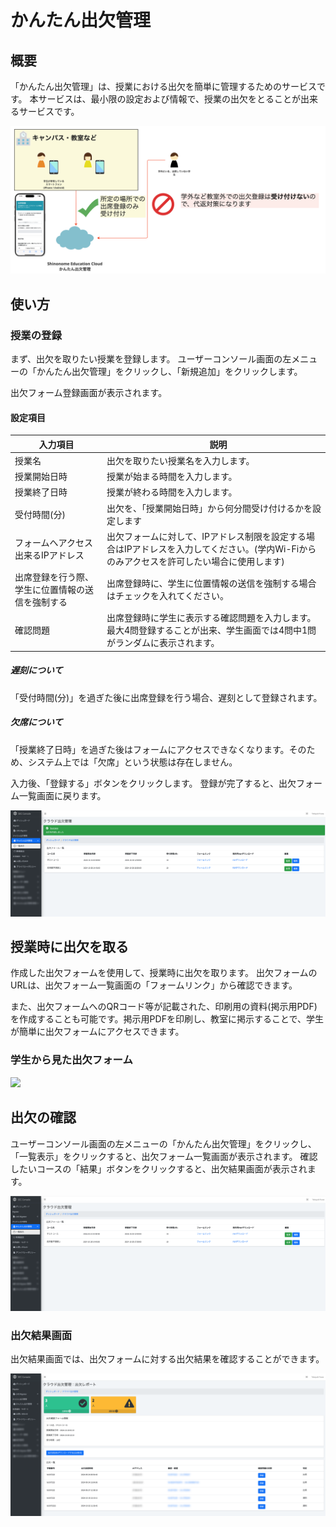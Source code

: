 # かんたん出欠管理

## 概要

「かんたん出欠管理」は、授業における出欠を簡単に管理するためのサービスです。
本サービスは、最小限の設定および情報で、授業の出欠をとることが出来るサービスです。

![alt text](image-7.png)

## 使い方

### 授業の登録

まず、出欠を取りたい授業を登録します。
ユーザーコンソール画面の左メニューの「かんたん出欠管理」をクリックし、「新規追加」をクリックします。

出欠フォーム登録画面が表示されます。

#### 設定項目

| 入力項目 |　説明 |
| --- | --- |
| 授業名 | 出欠を取りたい授業名を入力します。 |
| 授業開始日時 | 授業が始まる時間を入力します。 |
| 授業終了日時 | 授業が終わる時間を入力します。 |
| 受付時間(分) | 出欠を、「授業開始日時」から何分間受け付けるかを設定します |
| フォームへアクセス出来るIPアドレス | 出欠フォームに対して、IPアドレス制限を設定する場合はIPアドレスを入力してください。(学内Wi-Fiからのみアクセスを許可したい場合に使用します) |
| 出席登録を行う際、学生に位置情報の送信を強制する | 出席登録時に、学生に位置情報の送信を強制する場合はチェックを入れてください。 |
| 確認問題 | 出席登録時に学生に表示する確認問題を入力します。最大4問登録することが出来、学生画面では4問中1問がランダムに表示されます。 |

##### 遅刻について

「受付時間(分)」を過ぎた後に出席登録を行う場合、遅刻として登録されます。

##### 欠席について

「授業終了日時」を過ぎた後はフォームにアクセスできなくなります。そのため、システム上では「欠席」という状態は存在しません。

入力後、「登録する」ボタンをクリックします。
登録が完了すると、出欠フォーム一覧画面に戻ります。

![alt text](image-3.png)

## 授業時に出欠を取る

作成した出欠フォームを使用して、授業時に出欠を取ります。
出欠フォームのURLは、出欠フォーム一覧画面の「フォームリンク」から確認できます。

また、出欠フォームへのQRコード等が記載された、印刷用の資料(掲示用PDF)を作成することも可能です。掲示用PDFを印刷し、教室に掲示することで、学生が簡単に出欠フォームにアクセスできます。

### 学生から見た出欠フォーム

<img src="attendance/image.png" height="700">

## 出欠の確認

ユーザーコンソール画面の左メニューの「かんたん出欠管理」をクリックし、「一覧表示」をクリックすると、出欠フォーム一覧画面が表示されます。
確認したいコースの「結果」ボタンをクリックすると、出欠結果画面が表示されます。

![alt text](image-8.png)

### 出欠結果画面

出欠結果画面では、出欠フォームに対する出欠結果を確認することができます。

![alt text](image-6.png)